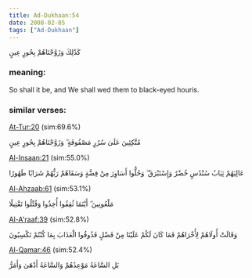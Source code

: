 ```yaml
---
title: Ad-Dukhaan:54
date: 2008-02-05
tags: ["Ad-Dukhaan"]
---
```

كَذَٰلِكَ وَزَوَّجْنَاهُمْ بِحُورٍ عِينٍ
### meaning: 
So shall it be, and We shall wed them to black-eyed houris.
### similar verses: 

[At-Tur:20](/52/20) (sim:69.6%)

مُتَّكِئِينَ عَلَىٰ سُرُرٍ مَصْفُوفَةٍ ۖ وَزَوَّجْنَاهُمْ بِحُورٍ عِينٍ

[Al-Insaan:21](/76/21) (sim:55.0%)

عَالِيَهُمْ ثِيَابُ سُنْدُسٍ خُضْرٌ وَإِسْتَبْرَقٌ ۖ وَحُلُّوا أَسَاوِرَ مِنْ فِضَّةٍ وَسَقَاهُمْ رَبُّهُمْ شَرَابًا طَهُورًا

[Al-Ahzaab:61](/33/61) (sim:53.1%)

مَلْعُونِينَ ۖ أَيْنَمَا ثُقِفُوا أُخِذُوا وَقُتِّلُوا تَقْتِيلًا

[Al-A'raaf:39](/7/39) (sim:52.8%)

وَقَالَتْ أُولَاهُمْ لِأُخْرَاهُمْ فَمَا كَانَ لَكُمْ عَلَيْنَا مِنْ فَضْلٍ فَذُوقُوا الْعَذَابَ بِمَا كُنْتُمْ تَكْسِبُونَ

[Al-Qamar:46](/54/46) (sim:52.4%)

بَلِ السَّاعَةُ مَوْعِدُهُمْ وَالسَّاعَةُ أَدْهَىٰ وَأَمَرُّ
